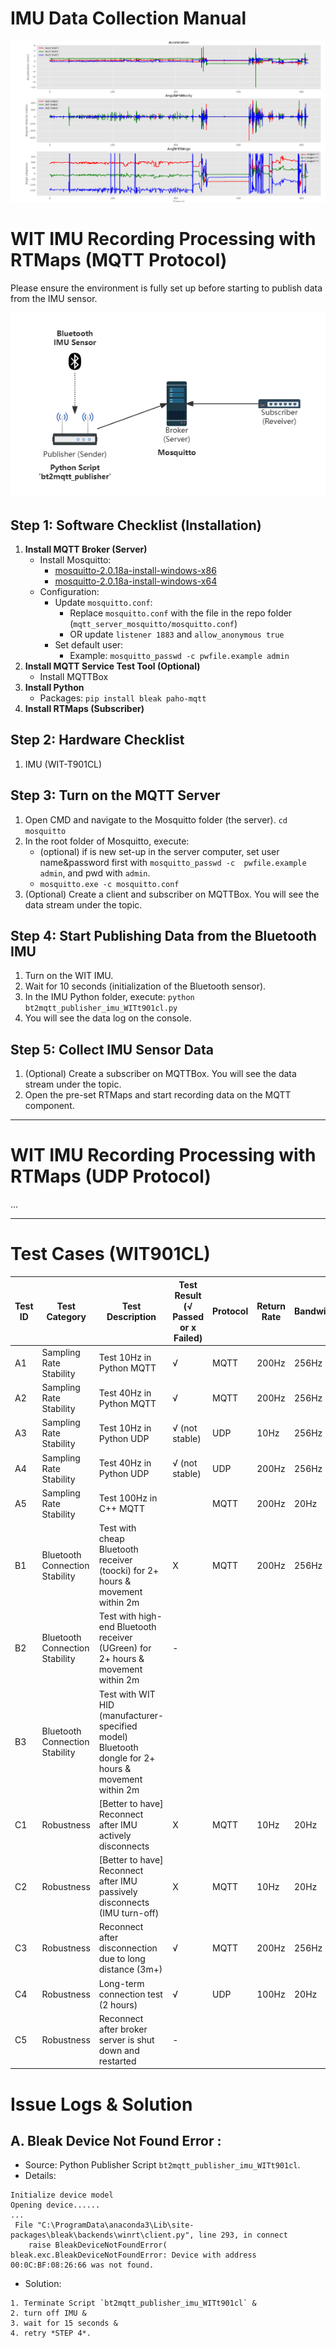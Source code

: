 # IMU Data Collection Manual

![IMU Visulization Demo](https://github.com/yyt1208732230/Zoe_IMUs/blob/main/20240610084013_IMU_headmovement.png "IMU Demo")

# WIT IMU Recording Processing with RTMaps (MQTT Protocol)

Please ensure the environment is fully set up before starting to publish data from the IMU sensor.

![Data transmission topology diagram](https://github.com/yyt1208732230/Zoe_IMUs/blob/main/WIT_BWT901CL/mqtt_server_mosquitto/MQTT.png "MQTT Topology")

## Step 1: Software Checklist (Installation)

1. **Install MQTT Broker (Server)**
   - Install Mosquitto:
     - [mosquitto-2.0.18a-install-windows-x86](https://mosquitto.org/files/binary/win64/mosquitto-2.0.18-install-windows-x64.exe)
     - [mosquitto-2.0.18a-install-windows-x64](https://mosquitto.org/files/binary/win32/mosquitto-2.0.18-install-windows-x86.exe)
   - Configuration:
     - Update `mosquitto.conf`:
       - Replace `mosquitto.conf` with the file in the repo folder (`mqtt_server_mosquitto/mosquitto.conf`)
       - OR update `listener 1883` and `allow_anonymous true`
     - Set default user:
       - Example: `mosquitto_passwd -c pwfile.example admin`
2. **Install MQTT Service Test Tool (Optional)**
   - Install MQTTBox
3. **Install Python**
   - Packages: `pip install bleak paho-mqtt`
4. **Install RTMaps (Subscriber)**

## Step 2: Hardware Checklist

1. IMU (WIT-T901CL)

## Step 3: Turn on the MQTT Server

1. Open CMD and navigate to the Mosquitto folder (the server).
   `cd mosquitto`
2. In the root folder of Mosquitto, execute:
   - (optional) if is new set-up in the server computer, set user name&password first with `mosquitto_passwd -c  pwfile.example admin`, and pwd with `admin`.
   - `mosquitto.exe -c mosquitto.conf`
3. (Optional) Create a client and subscriber on MQTTBox. You will see the data stream under the topic.

## Step 4: Start Publishing Data from the Bluetooth IMU

1. Turn on the WIT IMU.
2. Wait for 10 seconds (initialization of the Bluetooth sensor).
3. In the IMU Python folder, execute:
   `python bt2mqtt_publisher_imu_WITt901cl.py`
4. You will see the data log on the console.

## Step 5: Collect IMU Sensor Data

1. (Optional) Create a subscriber on MQTTBox. You will see the data stream under the topic.
2. Open the pre-set RTMaps and start recording data on the MQTT component.

---

# WIT IMU Recording Processing with RTMaps (UDP Protocol)

...

---

# Test Cases (WIT901CL)

| Test ID | Test Category                  | Test Description                                                                                     | Test Result (√ Passed or x Failed) | Protocol | Return Rate | Bandwith | Compilation language | Distance | Adapter |
| ------- | ------------------------------ | ---------------------------------------------------------------------------------------------------- | ----------------------------------- | -------- | ----------- | -------- | -------------------- | -------- | ------- |
| A1      | Sampling Rate Stability        | Test 10Hz in Python MQTT                                                                             | √                                  | MQTT     | 200Hz       | 256Hz    | Python               | ±3m     | UGREEN  |
| A2      | Sampling Rate Stability        | Test 40Hz in Python MQTT                                                                             | √                                  | MQTT     | 200Hz       | 256Hz    | Python               | ±3m     | UGREEN  |
| A3      | Sampling Rate Stability        | Test 10Hz in Python UDP                                                                              | √ (not stable)                     | UDP      | 10Hz        | 256Hz    | Python               | ±3m     | UGREEN  |
| A4      | Sampling Rate Stability        | Test 40Hz in Python UDP                                                                              | √ (not stable)                     | UDP      | 200Hz       | 256Hz    | Python               | ±3m     | UGREEN  |
| A5      | Sampling Rate Stability        | Test 100Hz in C++ MQTT                                                                               |                                     | MQTT     | 200Hz       | 20Hz     | C++                  | ±3m     | UGREEN  |
| B1      | Bluetooth Connection Stability | Test with cheap Bluetooth receiver (toocki) for 2+ hours & movement within 2m                        | X                                   | MQTT     | 200Hz       | 256Hz    | Python               | ±1m     | toocki  |
| B2      | Bluetooth Connection Stability | Test with high-end Bluetooth receiver (UGreen) for 2+ hours & movement within 2m                    | -                                   |          |             |          |                      |          |         |
| B3      | Bluetooth Connection Stability | Test with WIT HID (manufacturer-specified model) Bluetooth dongle for 2+ hours & movement within 2m |                                     |          |             |          |                      |          |         |
| C1      | Robustness                     | [Better to have] Reconnect after IMU actively disconnects                                            | X                                   | MQTT     | 10Hz        | 20Hz     | Python               | ±1m     | toocki  |
| C2      | Robustness                     | [Better to have] Reconnect after IMU passively disconnects (IMU turn-off)                            | X                                   | MQTT     | 10Hz        | 20Hz     | Python               | ±1m     | toocki  |
| C3      | Robustness                     | Reconnect after disconnection due to long distance (3m+)                                             | √                                  | MQTT     | 200Hz       | 256Hz    | Python               | ±4m     | UGREEN  |
| C4      | Robustness                     | Long-term connection test (2 hours)                                                                  | √                                  | UDP      | 100Hz       | 20Hz     | Python               | <20cm    | toocki  |
| C5      | Robustness                     | Reconnect after broker server is shut down and restarted                                             | -                                   |          |             |          |                      |          |         |

# Issue Logs & Solution

## A. Bleak Device Not Found Error :

- Source: Python Publisher Script `bt2mqtt_publisher_imu_WITt901cl`.
- Details:

```Found
Initialize device model
Opening device......
...
 File "C:\ProgramData\anaconda3\Lib\site-packages\bleak\backends\winrt\client.py", line 293, in connect
    raise BleakDeviceNotFoundError(
bleak.exc.BleakDeviceNotFoundError: Device with address 00:0C:BF:08:26:66 was not found.
```

- Solution:

```
1. Terminate Script `bt2mqtt_publisher_imu_WITt901cl` & 
2. turn off IMU & 
3. wait for 15 seconds & 
4. retry *STEP 4*.
```
